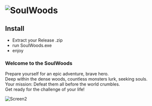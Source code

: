 # ![SoulWoods](https://i.ibb.co/87xCXnW/Soul-Woods-Title-NEW.jpg)

## Install
- Extract your Release .zip
- run SoulWoods.exe
- enjoy

### Welcome to the SoulWoods
Prepare yourself for an epic adventure, brave hero.<br>
Deep within the dense woods, countless monsters lurk, seeking souls.<br>
Your mission: Defeat them all before the world crumbles.<br>
Get ready for the challenge of your life!<br>

![Screen2](https://i.ibb.co/zZQYQV9/8.png)
